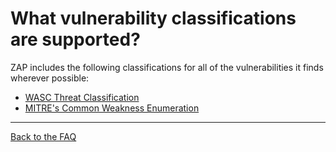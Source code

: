 # What vulnerability classifications are supported?

ZAP includes the following classifications for all of the vulnerabilities it finds wherever possible:

  * [WASC Threat Classification](http://projects.webappsec.org/Threat-Classification)
  * [MITRE's Common Weakness Enumeration](http://cwe.mitre.org/data/index.html)


---

[Back to the FAQ](FAQtoplevel)